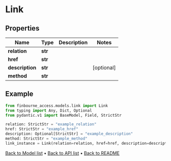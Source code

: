 # Link

## Properties
Name | Type | Description | Notes
------------ | ------------- | ------------- | -------------
**relation** | **str** |  | 
**href** | **str** |  | 
**description** | **str** |  | [optional] 
**method** | **str** |  | 
## Example

```python
from finbourne_access.models.link import Link
from typing import Any, Dict, Optional
from pydantic.v1 import BaseModel, Field, StrictStr

relation: StrictStr = "example_relation"
href: StrictStr = "example_href"
description: Optional[StrictStr] = "example_description"
method: StrictStr = "example_method"
link_instance = Link(relation=relation, href=href, description=description, method=method)

```

[Back to Model list](../README.md#documentation-for-models) &#8226; [Back to API list](../README.md#documentation-for-api-endpoints) &#8226; [Back to README](../README.md)

